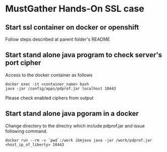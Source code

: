 # MustGather Hands-On SSL case

## Start ssl container on docker or openshift

Follow steps described at parent folder's README 


## Start stand alone java program to check server's port cipher

Access to the docker container as follows
```
docker exec -it <container_name> bash
java -jar /config/apps/pdprof.jar localhost 10443
```

Please check enabled ciphers from output


## Start stand alone java pgoram in a docker

Change directory to the directry which include pdprof.jar and issue following command.

```
docker run --rm -v `pwd`:/work ibmjava java -jar /work/pdprof.jar <host_ip_of_liberty> 10443
```

